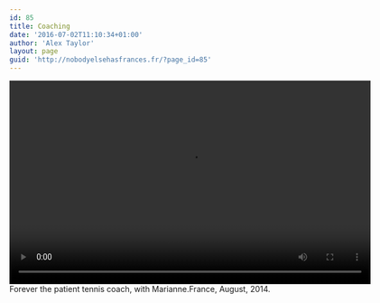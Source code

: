 ```yaml
---
id: 85
title: Coaching
date: '2016-07-02T11:10:34+01:00'
author: 'Alex Taylor'
layout: page
guid: 'http://nobodyelsehasfrances.fr/?page_id=85'
---
```


<div class="wp-video" style="width: 640px;"><video class="wp-video-shortcode" controls="controls" height="360" id="video-85-5" preload="metadata" width="640"><source src="http://nobodyelsehasfrances.fr/wp-content/uploads/2016/07/Tennis-coach.m4v?_=5" type="video/mp4"></source><http://nobodyelsehasfrances.fr/wp-content/uploads/2016/07/Tennis-coach.m4v></video></div>  
Forever the patient tennis coach, with Marianne.France, August, 2014. 